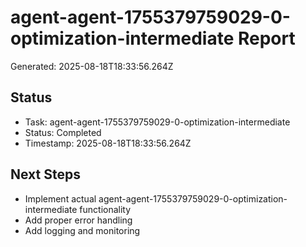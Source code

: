 # agent-agent-1755379759029-0-optimization-intermediate Report

Generated: 2025-08-18T18:33:56.264Z

## Status
- Task: agent-agent-1755379759029-0-optimization-intermediate
- Status: Completed
- Timestamp: 2025-08-18T18:33:56.264Z

## Next Steps
- Implement actual agent-agent-1755379759029-0-optimization-intermediate functionality
- Add proper error handling
- Add logging and monitoring
